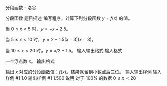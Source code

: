 



分段函数 - 洛谷














分段函数
题目描述
编写程序，计算下列分段函数 $y=f(x)$ 的值。

当 $0 \le x<5$ 时，$y=-x+2.5$。

当 $5 \le x<10$ 时，$y=2-1.5(x-3)(x-3)$。

当 $10 \le x<20$ 时，$y=x/2-1.5$。
输入输出格式
输入格式

一个浮点数 $x$。
输出格式

输出 $x$ 对应的分段函数值：$f(x)$。结果保留到小数点后三位。
输入输出样例
输入样例 #1
1.0
输出样例 #1
1.500
说明
对于 100% 的数据 $0 \le x<20$






